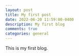 ```yaml
---
layout: post
title: My first post
date: 2022-06-20 11:59:00-0400
description: My first blog
comments: true
categories: general
---
```

This is my first blog.


